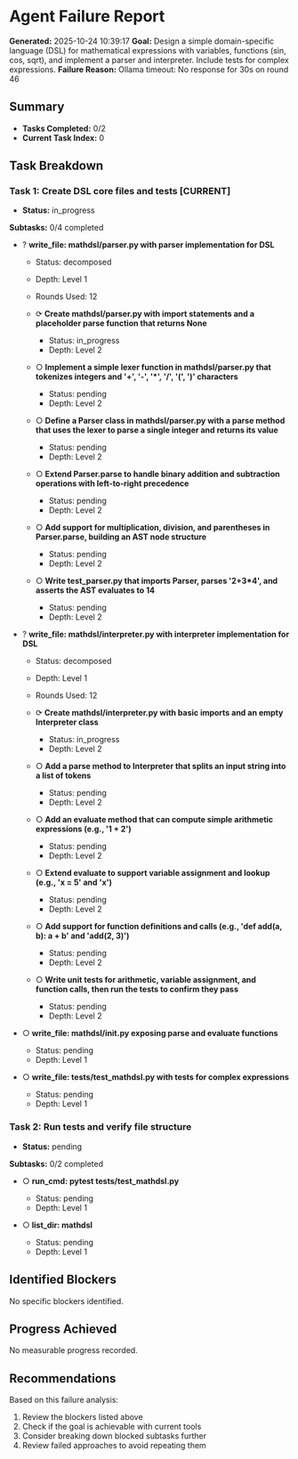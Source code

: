 # Agent Failure Report

**Generated:** 2025-10-24 10:39:17
**Goal:** Design a simple domain-specific language (DSL) for mathematical expressions with variables, functions (sin, cos, sqrt), and implement a parser and interpreter. Include tests for complex expressions.
**Failure Reason:** Ollama timeout: No response for 30s on round 46

## Summary

- **Tasks Completed:** 0/2
- **Current Task Index:** 0

## Task Breakdown

### Task 1: Create DSL core files and tests **[CURRENT]**

- **Status:** in_progress

**Subtasks:** 0/4 completed

- ? **write_file: mathdsl/parser.py with parser implementation for DSL**
  - Status: decomposed
  - Depth: Level 1
  - Rounds Used: 12

  - ⟳ **Create mathdsl/parser.py with import statements and a placeholder parse function that returns None**
    - Status: in_progress
    - Depth: Level 2

  - ○ **Implement a simple lexer function in mathdsl/parser.py that tokenizes integers and '+', '-', '*', '/', '(', ')' characters**
    - Status: pending
    - Depth: Level 2

  - ○ **Define a Parser class in mathdsl/parser.py with a parse method that uses the lexer to parse a single integer and returns its value**
    - Status: pending
    - Depth: Level 2

  - ○ **Extend Parser.parse to handle binary addition and subtraction operations with left‑to‑right precedence**
    - Status: pending
    - Depth: Level 2

  - ○ **Add support for multiplication, division, and parentheses in Parser.parse, building an AST node structure**
    - Status: pending
    - Depth: Level 2

  - ○ **Write test_parser.py that imports Parser, parses '2+3*4', and asserts the AST evaluates to 14**
    - Status: pending
    - Depth: Level 2

- ? **write_file: mathdsl/interpreter.py with interpreter implementation for DSL**
  - Status: decomposed
  - Depth: Level 1
  - Rounds Used: 12

  - ⟳ **Create mathdsl/interpreter.py with basic imports and an empty Interpreter class**
    - Status: in_progress
    - Depth: Level 2

  - ○ **Add a parse method to Interpreter that splits an input string into a list of tokens**
    - Status: pending
    - Depth: Level 2

  - ○ **Add an evaluate method that can compute simple arithmetic expressions (e.g., '1 + 2')**
    - Status: pending
    - Depth: Level 2

  - ○ **Extend evaluate to support variable assignment and lookup (e.g., 'x = 5' and 'x')**
    - Status: pending
    - Depth: Level 2

  - ○ **Add support for function definitions and calls (e.g., 'def add(a, b): a + b' and 'add(2, 3)')**
    - Status: pending
    - Depth: Level 2

  - ○ **Write unit tests for arithmetic, variable assignment, and function calls, then run the tests to confirm they pass**
    - Status: pending
    - Depth: Level 2

- ○ **write_file: mathdsl/__init__.py exposing parse and evaluate functions**
  - Status: pending
  - Depth: Level 1

- ○ **write_file: tests/test_mathdsl.py with tests for complex expressions**
  - Status: pending
  - Depth: Level 1


### Task 2: Run tests and verify file structure 

- **Status:** pending

**Subtasks:** 0/2 completed

- ○ **run_cmd: pytest tests/test_mathdsl.py**
  - Status: pending
  - Depth: Level 1

- ○ **list_dir: mathdsl**
  - Status: pending
  - Depth: Level 1


## Identified Blockers

No specific blockers identified.

## Progress Achieved

No measurable progress recorded.

## Recommendations

Based on this failure analysis:
1. Review the blockers listed above
2. Check if the goal is achievable with current tools
3. Consider breaking down blocked subtasks further
4. Review failed approaches to avoid repeating them
